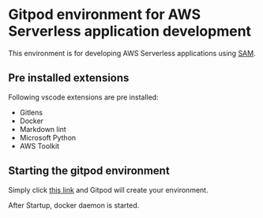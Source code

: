 # Gitpod environment for AWS Serverless application development

This environment is for developing AWS Serverless applications using [SAM](https://aws.amazon.com/serverless/sam/).

## Pre installed extensions

Following vscode extensions are pre installed:

- Gitlens
- Docker
- Markdown lint
- Microsoft Python
- AWS Toolkit

## Starting the gitpod environment

Simply click [this link](https://gitpod.io/#https://github.com/simorgh1/gitpod-workspace/tree/use-ecr-devcontainer) and Gitpod will create your environment.

After Startup, docker daemon is started.
